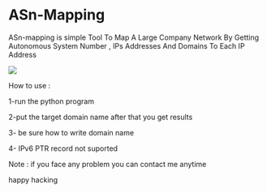 # ASn-Mapping
<p>ASn-mapping is simple Tool To Map A Large Company Network By Getting Autonomous System  Number , IPs Addresses And Domains To Each IP Address</p> 
  <a href="https://github.com/zakriper/ASn-Mapping"><img src="https://in1tone.files.wordpress.com/2021/08/1n1tone_eye.png"></a>


<p>How to use :</p> 
<p>1-run the python program</p> 
<p>2-put the target domain name after that you get results</p> 
<p>3- be sure how to write domain name</p> 
<p>4- IPv6 PTR record not suported</p> 

<p>Note : if you face any problem you can contact me anytime </p> 

<p>happy hacking</p> 
